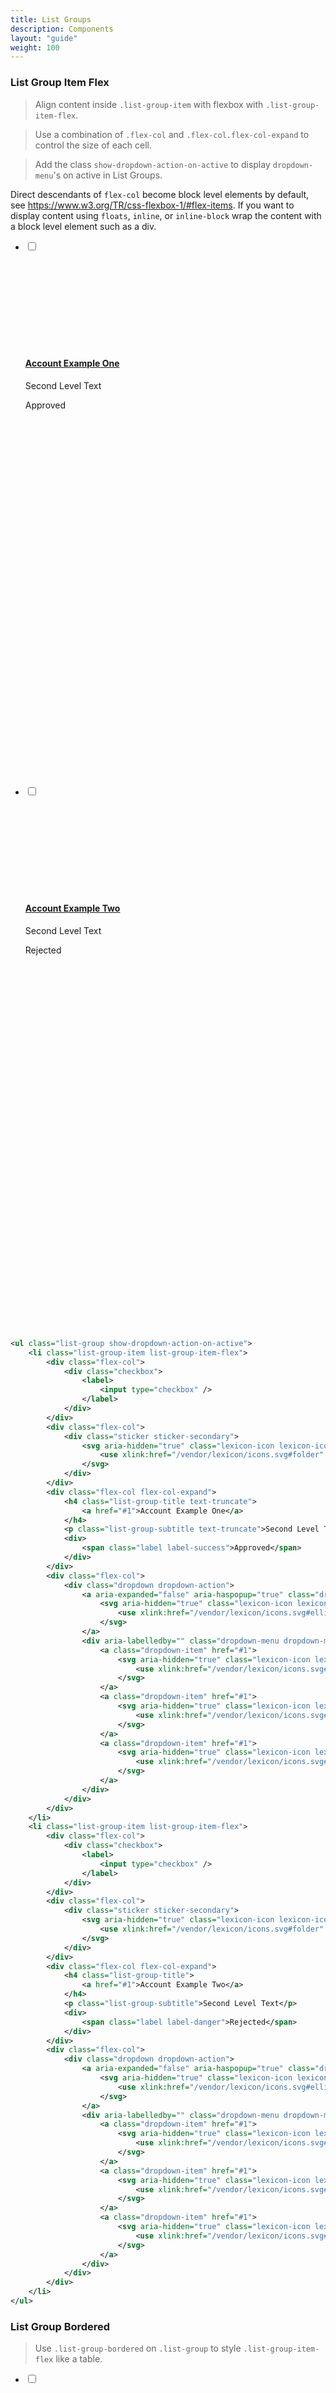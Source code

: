 ```yaml
---
title: List Groups
description: Components
layout: "guide"
weight: 100
---
```


<article id="1">

### List Group Item Flex

> Align content inside `.list-group-item` with flexbox with `.list-group-item-flex`.

> Use a combination of `.flex-col` and `.flex-col.flex-col-expand` to control the size of each cell.

> Add the class `show-dropdown-action-on-active` to display `dropdown-menu`'s on active in List Groups.

<div class="alert alert-warning">
	Direct descendants of <code>flex-col</code> become block level elements by default, see <a href="https://www.w3.org/TR/css-flexbox-1/#flex-items">https://www.w3.org/TR/css-flexbox-1/#flex-items</a>. If you want to display content using <code>floats</code>, <code>inline</code>, or <code>inline-block</code> wrap the content with a block level element such as a div.
</div>

<ul class="list-group show-dropdown-action-on-active">
	<li class="list-group-item list-group-item-flex">
		<div class="flex-col">
			<div class="checkbox">
				<label>
					<input type="checkbox" />
				</label>
			</div>
		</div>
		<div class="flex-col">
			<div class="sticker sticker-secondary">
				<svg aria-hidden="true" class="lexicon-icon lexicon-icon-folder">
					<use xlink:href="/vendor/lexicon/icons.svg#folder" />
				</svg>
			</div>
		</div>
		<div class="flex-col flex-col-expand">
			<h4 class="list-group-title text-truncate">
				<a href="#1">Account Example One</a>
			</h4>
			<p class="list-group-subtitle text-truncate">Second Level Text</p>
			<div>
				<span class="label label-success">Approved</span>
			</div>
		</div>
		<div class="flex-col">
			<div class="dropdown dropdown-action">
				<a aria-expanded="false" aria-haspopup="true" class="dropdown-toggle" data-toggle="dropdown" href="#1" id="dropdownAction1" role="button">
					<svg aria-hidden="true" class="lexicon-icon lexicon-icon-ellipsis-v">
						<use xlink:href="/vendor/lexicon/icons.svg#ellipsis-v" />
					</svg>
				</a>
				<div aria-labelledby="" class="dropdown-menu dropdown-menu-horizontal dropdown-menu-left-side-middle dropdown-menu-unstyled">
					<a class="dropdown-item" href="#1">
						<svg aria-hidden="true" class="lexicon-icon lexicon-icon-trash">
							<use xlink:href="/vendor/lexicon/icons.svg#trash" />
						</svg>
					</a>
					<a class="dropdown-item" href="#1">
						<svg aria-hidden="true" class="lexicon-icon lexicon-icon-download">
							<use xlink:href="/vendor/lexicon/icons.svg#download" />
						</svg>
					</a>
					<a class="dropdown-item" href="#1">
						<svg aria-hidden="true" class="lexicon-icon lexicon-icon-info-circle-open">
							<use xlink:href="/vendor/lexicon/icons.svg#info-circle-open" />
						</svg>
					</a>
				</div>
			</div>
		</div>
	</li>
	<li class="list-group-item list-group-item-flex">
		<div class="flex-col">
			<div class="checkbox">
				<label>
					<input type="checkbox" />
				</label>
			</div>
		</div>
		<div class="flex-col">
			<div class="sticker sticker-secondary">
				<svg aria-hidden="true" class="lexicon-icon lexicon-icon-folder">
					<use xlink:href="/vendor/lexicon/icons.svg#folder" />
				</svg>
			</div>
		</div>
		<div class="flex-col flex-col-expand">
			<h4 class="list-group-title">
				<a href="#1">Account Example Two</a>
			</h4>
			<p class="list-group-subtitle">Second Level Text</p>
			<div>
				<span class="label label-danger">Rejected</span>
			</div>
		</div>
		<div class="flex-col">
			<div class="dropdown dropdown-action">
				<a aria-expanded="false" aria-haspopup="true" class="dropdown-toggle" data-toggle="dropdown" href="#1" id="dropdownAction1" role="button">
					<svg aria-hidden="true" class="lexicon-icon lexicon-icon-ellipsis-v">
						<use xlink:href="/vendor/lexicon/icons.svg#ellipsis-v" />
					</svg>
				</a>
				<div aria-labelledby="" class="dropdown-menu dropdown-menu-horizontal dropdown-menu-left-side-middle dropdown-menu-unstyled">
					<a class="dropdown-item" href="#1">
						<svg aria-hidden="true" class="lexicon-icon lexicon-icon-trash">
							<use xlink:href="/vendor/lexicon/icons.svg#trash" />
						</svg>
					</a>
					<a class="dropdown-item" href="#1">
						<svg aria-hidden="true" class="lexicon-icon lexicon-icon-download">
							<use xlink:href="/vendor/lexicon/icons.svg#download" />
						</svg>
					</a>
					<a class="dropdown-item" href="#1">
						<svg aria-hidden="true" class="lexicon-icon lexicon-icon-info-circle-open">
							<use xlink:href="/vendor/lexicon/icons.svg#info-circle-open" />
						</svg>
					</a>
				</div>
			</div>
		</div>
	</li>
</ul>

```xml
<ul class="list-group show-dropdown-action-on-active">
	<li class="list-group-item list-group-item-flex">
		<div class="flex-col">
			<div class="checkbox">
				<label>
					<input type="checkbox" />
				</label>
			</div>
		</div>
		<div class="flex-col">
			<div class="sticker sticker-secondary">
				<svg aria-hidden="true" class="lexicon-icon lexicon-icon-folder">
					<use xlink:href="/vendor/lexicon/icons.svg#folder" />
				</svg>
			</div>
		</div>
		<div class="flex-col flex-col-expand">
			<h4 class="list-group-title text-truncate">
				<a href="#1">Account Example One</a>
			</h4>
			<p class="list-group-subtitle text-truncate">Second Level Text</p>
			<div>
				<span class="label label-success">Approved</span>
			</div>
		</div>
		<div class="flex-col">
			<div class="dropdown dropdown-action">
				<a aria-expanded="false" aria-haspopup="true" class="dropdown-toggle" data-toggle="dropdown" href="#1" id="dropdownAction1" role="button">
					<svg aria-hidden="true" class="lexicon-icon lexicon-icon-ellipsis-v">
						<use xlink:href="/vendor/lexicon/icons.svg#ellipsis-v" />
					</svg>
				</a>
				<div aria-labelledby="" class="dropdown-menu dropdown-menu-horizontal dropdown-menu-left-side-middle dropdown-menu-unstyled">
					<a class="dropdown-item" href="#1">
						<svg aria-hidden="true" class="lexicon-icon lexicon-icon-trash">
							<use xlink:href="/vendor/lexicon/icons.svg#trash" />
						</svg>
					</a>
					<a class="dropdown-item" href="#1">
						<svg aria-hidden="true" class="lexicon-icon lexicon-icon-download">
							<use xlink:href="/vendor/lexicon/icons.svg#download" />
						</svg>
					</a>
					<a class="dropdown-item" href="#1">
						<svg aria-hidden="true" class="lexicon-icon lexicon-icon-info-circle-open">
							<use xlink:href="/vendor/lexicon/icons.svg#info-circle-open" />
						</svg>
					</a>
				</div>
			</div>
		</div>
	</li>
	<li class="list-group-item list-group-item-flex">
		<div class="flex-col">
			<div class="checkbox">
				<label>
					<input type="checkbox" />
				</label>
			</div>
		</div>
		<div class="flex-col">
			<div class="sticker sticker-secondary">
				<svg aria-hidden="true" class="lexicon-icon lexicon-icon-folder">
					<use xlink:href="/vendor/lexicon/icons.svg#folder" />
				</svg>
			</div>
		</div>
		<div class="flex-col flex-col-expand">
			<h4 class="list-group-title">
				<a href="#1">Account Example Two</a>
			</h4>
			<p class="list-group-subtitle">Second Level Text</p>
			<div>
				<span class="label label-danger">Rejected</span>
			</div>
		</div>
		<div class="flex-col">
			<div class="dropdown dropdown-action">
				<a aria-expanded="false" aria-haspopup="true" class="dropdown-toggle" data-toggle="dropdown" href="#1" id="dropdownAction1" role="button">
					<svg aria-hidden="true" class="lexicon-icon lexicon-icon-ellipsis-v">
						<use xlink:href="/vendor/lexicon/icons.svg#ellipsis-v" />
					</svg>
				</a>
				<div aria-labelledby="" class="dropdown-menu dropdown-menu-horizontal dropdown-menu-left-side-middle dropdown-menu-unstyled">
					<a class="dropdown-item" href="#1">
						<svg aria-hidden="true" class="lexicon-icon lexicon-icon-trash">
							<use xlink:href="/vendor/lexicon/icons.svg#trash" />
						</svg>
					</a>
					<a class="dropdown-item" href="#1">
						<svg aria-hidden="true" class="lexicon-icon lexicon-icon-download">
							<use xlink:href="/vendor/lexicon/icons.svg#download" />
						</svg>
					</a>
					<a class="dropdown-item" href="#1">
						<svg aria-hidden="true" class="lexicon-icon lexicon-icon-info-circle-open">
							<use xlink:href="/vendor/lexicon/icons.svg#info-circle-open" />
						</svg>
					</a>
				</div>
			</div>
		</div>
	</li>
</ul>
```

</article>

<article id="2">

### List Group Bordered

> Use `.list-group-bordered` on `.list-group` to style `.list-group-item-flex` like a table.

<ul class="list-group list-group-bordered show-dropdown-action-on-active">
	<li class="list-group-item list-group-item-flex">
		<div class="flex-col">
			<div class="checkbox">
				<label>
					<input type="checkbox" />
				</label>
			</div>
		</div>
		<div class="flex-col">
			<div class="sticker sticker-secondary">
				<svg aria-hidden="true" class="lexicon-icon lexicon-icon-folder">
					<use xlink:href="/vendor/lexicon/icons.svg#folder" />
				</svg>
			</div>
		</div>
		<div class="flex-col flex-col-expand">
			<h4 class="list-group-title truncate-text">
				<a href="#1">Account Example One</a>
			</h4>
			<p class="list-group-subtitle truncate-text">Second Level Text</p>
			<div>
				<span class="label label-warning">Pending</span>
			</div>
		</div>
		<div class="flex-col">
			<div class="dropdown dropdown-action">
				<a aria-expanded="false" aria-haspopup="true" class="dropdown-toggle" data-toggle="dropdown" href="#1" id="dropdownAction1" role="button">
					<svg aria-hidden="true" class="lexicon-icon lexicon-icon-ellipsis-v">
						<use xlink:href="/vendor/lexicon/icons.svg#ellipsis-v" />
					</svg>
				</a>
				<div aria-labelledby="" class="dropdown-menu dropdown-menu-horizontal dropdown-menu-left-side-middle dropdown-menu-unstyled">
					<a class="dropdown-item" href="#1">
						<svg aria-hidden="true" class="lexicon-icon lexicon-icon-trash">
							<use xlink:href="/vendor/lexicon/icons.svg#trash" />
						</svg>
					</a>
					<a class="dropdown-item" href="#1">
						<svg aria-hidden="true" class="lexicon-icon lexicon-icon-download">
							<use xlink:href="/vendor/lexicon/icons.svg#download" />
						</svg>
					</a>
					<a class="dropdown-item" href="#1">
						<svg aria-hidden="true" class="lexicon-icon lexicon-icon-info-circle-open">
							<use xlink:href="/vendor/lexicon/icons.svg#info-circle-open" />
						</svg>
					</a>
				</div>
			</div>
		</div>
	</li>
	<li class="list-group-item list-group-item-flex">
		<div class="flex-col">
			<div class="checkbox">
				<label>
					<input type="checkbox" />
				</label>
			</div>
		</div>
		<div class="flex-col">
			<div class="sticker sticker-secondary">
				<svg aria-hidden="true" class="lexicon-icon lexicon-icon-folder">
					<use xlink:href="/vendor/lexicon/icons.svg#folder" />
				</svg>
			</div>
		</div>
		<div class="flex-col flex-col-expand">
			<h4 class="list-group-title">
				<a href="#1">Account Example Two</a>
			</h4>
			<p class="list-group-subtitle">Second Level Text</p>
			<div>
				<span class="label label-info">Info</span>
			</div>
		</div>
		<div class="flex-col">
			<div class="dropdown dropdown-action">
				<a aria-expanded="false" aria-haspopup="true" class="dropdown-toggle" data-toggle="dropdown" href="#1" id="dropdownAction1" role="button">
					<svg aria-hidden="true" class="lexicon-icon lexicon-icon-ellipsis-v">
						<use xlink:href="/vendor/lexicon/icons.svg#ellipsis-v" />
					</svg>
				</a>
				<div aria-labelledby="" class="dropdown-menu dropdown-menu-horizontal dropdown-menu-left-side-middle dropdown-menu-unstyled">
					<a class="dropdown-item" href="#1">
						<svg aria-hidden="true" class="lexicon-icon lexicon-icon-trash">
							<use xlink:href="/vendor/lexicon/icons.svg#trash" />
						</svg>
					</a>
					<a class="dropdown-item" href="#1">
						<svg aria-hidden="true" class="lexicon-icon lexicon-icon-download">
							<use xlink:href="/vendor/lexicon/icons.svg#download" />
						</svg>
					</a>
					<a class="dropdown-item" href="#1">
						<svg aria-hidden="true" class="lexicon-icon lexicon-icon-info-circle-open">
							<use xlink:href="/vendor/lexicon/icons.svg#info-circle-open" />
						</svg>
					</a>
				</div>
			</div>
		</div>
	</li>
</ul>

```xml
<ul class="list-group list-group-bordered show-dropdown-action-on-active">
	<li class="list-group-item list-group-item-flex">
		<div class="flex-col">
			<div class="checkbox">
				<label>
					<input type="checkbox" />
				</label>
			</div>
		</div>
		<div class="flex-col">
			<div class="sticker sticker-secondary">
				<svg aria-hidden="true" class="lexicon-icon lexicon-icon-folder">
					<use xlink:href="/vendor/lexicon/icons.svg#folder" />
				</svg>
			</div>
		</div>
		<div class="flex-col flex-col-expand">
			<h4 class="list-group-title truncate-text">
				<a href="#1">Account Example One</a>
			</h4>
			<p class="list-group-subtitle truncate-text">Second Level Text</p>
			<div>
				<span class="label label-warning">Pending</span>
			</div>
		</div>
		<div class="flex-col">
			<div class="dropdown dropdown-action">
				<a aria-expanded="false" aria-haspopup="true" class="dropdown-toggle" data-toggle="dropdown" href="#1" id="dropdownAction1" role="button">
					<svg aria-hidden="true" class="lexicon-icon lexicon-icon-ellipsis-v">
						<use xlink:href="/vendor/lexicon/icons.svg#ellipsis-v" />
					</svg>
				</a>
				<div aria-labelledby="" class="dropdown-menu dropdown-menu-horizontal dropdown-menu-left-side-middle dropdown-menu-unstyled">
					<a class="dropdown-item" href="#1">
						<svg aria-hidden="true" class="lexicon-icon lexicon-icon-trash">
							<use xlink:href="/vendor/lexicon/icons.svg#trash" />
						</svg>
					</a>
					<a class="dropdown-item" href="#1">
						<svg aria-hidden="true" class="lexicon-icon lexicon-icon-download">
							<use xlink:href="/vendor/lexicon/icons.svg#download" />
						</svg>
					</a>
					<a class="dropdown-item" href="#1">
						<svg aria-hidden="true" class="lexicon-icon lexicon-icon-info-circle-open">
							<use xlink:href="/vendor/lexicon/icons.svg#info-circle-open" />
						</svg>
					</a>
				</div>
			</div>
		</div>
	</li>
	<li class="list-group-item list-group-item-flex">
		<div class="flex-col">
			<div class="checkbox">
				<label>
					<input type="checkbox" />
				</label>
			</div>
		</div>
		<div class="flex-col">
			<div class="sticker sticker-secondary">
				<svg aria-hidden="true" class="lexicon-icon lexicon-icon-folder">
					<use xlink:href="/vendor/lexicon/icons.svg#folder" />
				</svg>
			</div>
		</div>
		<div class="flex-col flex-col-expand">
			<h4 class="list-group-title">
				<a href="#1">Account Example Two</a>
			</h4>
			<p class="list-group-subtitle">Second Level Text</p>
			<div>
				<span class="label label-info">Info</span>
			</div>
		</div>
		<div class="flex-col">
			<div class="dropdown dropdown-action">
				<a aria-expanded="false" aria-haspopup="true" class="dropdown-toggle" data-toggle="dropdown" href="#1" id="dropdownAction1" role="button">
					<svg aria-hidden="true" class="lexicon-icon lexicon-icon-ellipsis-v">
						<use xlink:href="/vendor/lexicon/icons.svg#ellipsis-v" />
					</svg>
				</a>
				<div aria-labelledby="" class="dropdown-menu dropdown-menu-horizontal dropdown-menu-left-side-middle dropdown-menu-unstyled">
					<a class="dropdown-item" href="#1">
						<svg aria-hidden="true" class="lexicon-icon lexicon-icon-trash">
							<use xlink:href="/vendor/lexicon/icons.svg#trash" />
						</svg>
					</a>
					<a class="dropdown-item" href="#1">
						<svg aria-hidden="true" class="lexicon-icon lexicon-icon-download">
							<use xlink:href="/vendor/lexicon/icons.svg#download" />
						</svg>
					</a>
					<a class="dropdown-item" href="#1">
						<svg aria-hidden="true" class="lexicon-icon lexicon-icon-info-circle-open">
							<use xlink:href="/vendor/lexicon/icons.svg#info-circle-open" />
						</svg>
					</a>
				</div>
			</div>
		</div>
	</li>
</ul>
```

</article>

<article id="3">

### List Group Header

<ul class="list-group show-dropdown-action-on-active">
	<li class="list-group-header">
		<h3 class="list-group-header-title">List Group Header 1</h3>
	</li>
	<li class="list-group-item">List Item 1</li>
	<li class="list-group-item">List Item 2</li>
	<li class="list-group-item">List Item 3</li>
	<li class="list-group-item">List Item 4</li>
	<li class="list-group-header">
		<h3 class="list-group-header-title">List Group Header 2</h3>
	</li>
	<li class="list-group-item list-group-item-flex">
		<div class="flex-col">
			<div class="checkbox">
				<label>
					<input type="checkbox" />
				</label>
			</div>
		</div>
		<div class="flex-col">
			<div class="sticker sticker-secondary">
				<svg aria-hidden="true" class="lexicon-icon lexicon-icon-folder">
					<use xlink:href="/vendor/lexicon/icons.svg#folder" />
				</svg>
			</div>
		</div>
		<div class="flex-col flex-col-expand">
			<h4 class="list-group-title text-truncate">
				<a href="#1">ReallySuperInsanelyJustIncrediblyLongAndTotallyNotPossibleWordButWeAreReallyTryingToCoverAllOurBasesHereJustInCaseSomeoneIsNutsAsPerUsual</a>
			</h4>
			<p class="list-group-subtitle text-truncate">Second Level Text</p>
			<div>
				<span class="label label-success">Approved</span>
			</div>
		</div>
		<div class="flex-col">
			<div class="dropdown dropdown-action">
				<a aria-expanded="false" aria-haspopup="true" class="dropdown-toggle" data-toggle="dropdown" href="#1" id="dropdownAction1" role="button">
					<svg aria-hidden="true" class="lexicon-icon lexicon-icon-ellipsis-v">
						<use xlink:href="/vendor/lexicon/icons.svg#ellipsis-v" />
					</svg>
				</a>
				<div aria-labelledby="" class="dropdown-menu dropdown-menu-horizontal dropdown-menu-left-side-middle dropdown-menu-unstyled">
					<a class="dropdown-item" href="#1">
						<svg aria-hidden="true" class="lexicon-icon lexicon-icon-trash">
							<use xlink:href="/vendor/lexicon/icons.svg#trash" />
						</svg>
					</a>
					<a class="dropdown-item" href="#1">
						<svg aria-hidden="true" class="lexicon-icon lexicon-icon-download">
							<use xlink:href="/vendor/lexicon/icons.svg#download" />
						</svg>
					</a>
					<a class="dropdown-item" href="#1">
						<svg aria-hidden="true" class="lexicon-icon lexicon-icon-info-circle-open">
							<use xlink:href="/vendor/lexicon/icons.svg#info-circle-open" />
						</svg>
					</a>
				</div>
			</div>
		</div>
	</li>
	<li class="list-group-item list-group-item-flex">
		<div class="flex-col">
			<div class="checkbox">
				<label>
					<input type="checkbox" />
				</label>
			</div>
		</div>
		<div class="flex-col">
			<div class="sticker sticker-secondary">
				<svg aria-hidden="true" class="lexicon-icon lexicon-icon-folder">
					<use xlink:href="/vendor/lexicon/icons.svg#folder" />
				</svg>
			</div>
		</div>
		<div class="flex-col flex-col-expand">
			<h4 class="list-group-title">
				<a href="#1">ReallySuperInsanelyJustIncrediblyLongAndTotallyNotPossibleWordButWeAreReallyTryingToCoverAllOurBasesHereJustInCaseSomeoneIsNutsAsPerUsual.</a>
			</h4>
			<p class="list-group-subtitle">Second Level Text</p>
			<div>
				<span class="label label-success">Approved</span>
			</div>
		</div>
		<div class="flex-col">
			<div class="dropdown dropdown-action">
				<a aria-expanded="false" aria-haspopup="true" class="dropdown-toggle" data-toggle="dropdown" href="#1" id="dropdownAction1" role="button">
					<svg aria-hidden="true" class="lexicon-icon lexicon-icon-ellipsis-v">
						<use xlink:href="/vendor/lexicon/icons.svg#ellipsis-v" />
					</svg>
				</a>
				<div aria-labelledby="" class="dropdown-menu dropdown-menu-horizontal dropdown-menu-left-side-middle dropdown-menu-unstyled">
					<a class="dropdown-item" href="#1">
						<svg aria-hidden="true" class="lexicon-icon lexicon-icon-trash">
							<use xlink:href="/vendor/lexicon/icons.svg#trash" />
						</svg>
					</a>
					<a class="dropdown-item" href="#1">
						<svg aria-hidden="true" class="lexicon-icon lexicon-icon-download">
							<use xlink:href="/vendor/lexicon/icons.svg#download" />
						</svg>
					</a>
					<a class="dropdown-item" href="#1">
						<svg aria-hidden="true" class="lexicon-icon lexicon-icon-info-circle-open">
							<use xlink:href="/vendor/lexicon/icons.svg#info-circle-open" />
						</svg>
					</a>
				</div>
			</div>
		</div>
	</li>
</ul>

```xml
<ul class="list-group show-dropdown-action-on-active">
	<li class="list-group-header">
		<h3 class="list-group-header-title">List Group Header 1</h3>
	</li>
	<li class="list-group-item">List Item 1</li>
	<li class="list-group-item">List Item 2</li>
	<li class="list-group-item">List Item 3</li>
	<li class="list-group-item">List Item 4</li>
	<li class="list-group-header">
		<h3 class="list-group-header-title">List Group Header 2</h3>
	</li>
	<li class="list-group-item list-group-item-flex">
		<div class="flex-col">
			<div class="checkbox">
				<label>
					<input type="checkbox" />
				</label>
			</div>
		</div>
		<div class="flex-col">
			<div class="sticker sticker-secondary">
				<svg aria-hidden="true" class="lexicon-icon lexicon-icon-folder">
					<use xlink:href="/vendor/lexicon/icons.svg#folder" />
				</svg>
			</div>
		</div>
		<div class="flex-col flex-col-expand">
			<h4 class="list-group-title text-truncate">
				<a href="#1">ReallySuperInsanelyJustIncrediblyLongAndTotallyNotPossibleWordButWeAreReallyTryingToCoverAllOurBasesHereJustInCaseSomeoneIsNutsAsPerUsual</a>
			</h4>
			<p class="list-group-subtitle text-truncate">Second Level Text</p>
			<div>
				<span class="label label-success">Approved</span>
			</div>
		</div>
		<div class="flex-col">
			<div class="dropdown dropdown-action">
				<a aria-expanded="false" aria-haspopup="true" class="dropdown-toggle" data-toggle="dropdown" href="#1" id="dropdownAction1" role="button">
					<svg aria-hidden="true" class="lexicon-icon lexicon-icon-ellipsis-v">
						<use xlink:href="/vendor/lexicon/icons.svg#ellipsis-v" />
					</svg>
				</a>
				<div aria-labelledby="" class="dropdown-menu dropdown-menu-horizontal dropdown-menu-left-side-middle dropdown-menu-unstyled">
					<a class="dropdown-item" href="#1">
						<svg aria-hidden="true" class="lexicon-icon lexicon-icon-trash">
							<use xlink:href="/vendor/lexicon/icons.svg#trash" />
						</svg>
					</a>
					<a class="dropdown-item" href="#1">
						<svg aria-hidden="true" class="lexicon-icon lexicon-icon-download">
							<use xlink:href="/vendor/lexicon/icons.svg#download" />
						</svg>
					</a>
					<a class="dropdown-item" href="#1">
						<svg aria-hidden="true" class="lexicon-icon lexicon-icon-info-circle-open">
							<use xlink:href="/vendor/lexicon/icons.svg#info-circle-open" />
						</svg>
					</a>
				</div>
			</div>
		</div>
	</li>
	<li class="list-group-item list-group-item-flex">
		<div class="flex-col">
			<div class="checkbox">
				<label>
					<input type="checkbox" />
				</label>
			</div>
		</div>
		<div class="flex-col">
			<div class="sticker sticker-secondary">
				<svg aria-hidden="true" class="lexicon-icon lexicon-icon-folder">
					<use xlink:href="/vendor/lexicon/icons.svg#folder" />
				</svg>
			</div>
		</div>
		<div class="flex-col flex-col-expand">
			<h4 class="list-group-title">
				<a href="#1">ReallySuperInsanelyJustIncrediblyLongAndTotallyNotPossibleWordButWeAreReallyTryingToCoverAllOurBasesHereJustInCaseSomeoneIsNutsAsPerUsual.</a>
			</h4>
			<p class="list-group-subtitle">Second Level Text</p>
			<div>
				<span class="label label-success">Approved</span>
			</div>
		</div>
		<div class="flex-col">
			<div class="dropdown dropdown-action">
				<a aria-expanded="false" aria-haspopup="true" class="dropdown-toggle" data-toggle="dropdown" href="#1" id="dropdownAction1" role="button">
					<svg aria-hidden="true" class="lexicon-icon lexicon-icon-ellipsis-v">
						<use xlink:href="/vendor/lexicon/icons.svg#ellipsis-v" />
					</svg>
				</a>
				<div aria-labelledby="" class="dropdown-menu dropdown-menu-horizontal dropdown-menu-left-side-middle dropdown-menu-unstyled">
					<a class="dropdown-item" href="#1">
						<svg aria-hidden="true" class="lexicon-icon lexicon-icon-trash">
							<use xlink:href="/vendor/lexicon/icons.svg#trash" />
						</svg>
					</a>
					<a class="dropdown-item" href="#1">
						<svg aria-hidden="true" class="lexicon-icon lexicon-icon-download">
							<use xlink:href="/vendor/lexicon/icons.svg#download" />
						</svg>
					</a>
					<a class="dropdown-item" href="#1">
						<svg aria-hidden="true" class="lexicon-icon lexicon-icon-info-circle-open">
							<use xlink:href="/vendor/lexicon/icons.svg#info-circle-open" />
						</svg>
					</a>
				</div>
			</div>
		</div>
	</li>
</ul>
```

</article>

<article id="4">

### List Group Unstyled

> Use `.list-group-unstyled` on `.list-group` to remove default styles.

<ul class="list-group list-group-unstyled">
	<li class="list-group-header">
		<h3 class="list-group-header-title">List Group Header 1</h3>
	</li>
	<li class="list-group-item">List Item 1</li>
	<li class="list-group-item list-group-item-flex">
		<div class="flex-col flex-col-expand">
			<div class="h5">Larry Bird the best power forward in Celtic's history.</div>
			<div class="h6"><a class="list-group-link" href="#1">Monica Bellucci</a></div>
			<div class="h6">
				<span>5 Folders</span>
				<span>4 Entries</span>
			</div>
		</div>
		<div class="flex-col">
			<div class="dropdown dropdown-action">
				<a aria-expanded="false" aria-haspopup="true" class="dropdown-toggle" data-toggle="dropdown" href="#1" id="dropdownAction1" role="button">
					<svg aria-hidden="true" class="lexicon-icon lexicon-icon-ellipsis-v">
						<use xlink:href="/vendor/lexicon/icons.svg#ellipsis-v" />
					</svg>
				</a>
				<div aria-labelledby="" class="dropdown-menu dropdown-menu-horizontal dropdown-menu-left-side-middle">
					<a class="dropdown-item" href="#1">
						<svg aria-hidden="true" class="lexicon-icon lexicon-icon-trash">
							<use xlink:href="/vendor/lexicon/icons.svg#trash" />
						</svg>
					</a>
					<a class="dropdown-item" href="#1">
						<svg aria-hidden="true" class="lexicon-icon lexicon-icon-download">
							<use xlink:href="/vendor/lexicon/icons.svg#download" />
						</svg>
					</a>
					<a class="dropdown-item" href="#1">
						<svg aria-hidden="true" class="lexicon-icon lexicon-icon-info-circle-open">
							<use xlink:href="/vendor/lexicon/icons.svg#info-circle-open" />
						</svg>
					</a>
				</div>
			</div>
		</div>
	</li>
	<li class="list-group-header">
		<h3 class="list-group-header-title">List Group Header 2</h3>
	</li>
	<li class="list-group-item list-group-item-flex">
		<div class="flex-col flex-col-expand">
			<div class="h5">Karl Malone the best power forward in Jazz history.</div>
			<div class="h6"><a class="list-group-link" href="#1">Monica Bellucci</a></div>
			<div class="h6">
				<span>5 Folders</span>
				<span>4 Entries</span>
			</div>
		</div>
		<div class="flex-col">
			<div class="dropdown dropdown-action">
				<a aria-expanded="false" aria-haspopup="true" class="dropdown-toggle" data-toggle="dropdown" href="#1" id="dropdownAction1" role="button">
					<svg aria-hidden="true" class="lexicon-icon lexicon-icon-ellipsis-v">
						<use xlink:href="/vendor/lexicon/icons.svg#ellipsis-v" />
					</svg>
				</a>
				<div aria-labelledby="" class="dropdown-menu dropdown-menu-horizontal dropdown-menu-left-side-middle">
					<a class="dropdown-item" href="#1">
						<svg aria-hidden="true" class="lexicon-icon lexicon-icon-trash">
							<use xlink:href="/vendor/lexicon/icons.svg#trash" />
						</svg>
					</a>
					<a class="dropdown-item" href="#1">
						<svg aria-hidden="true" class="lexicon-icon lexicon-icon-download">
							<use xlink:href="/vendor/lexicon/icons.svg#download" />
						</svg>
					</a>
					<a class="dropdown-item" href="#1">
						<svg aria-hidden="true" class="lexicon-icon lexicon-icon-info-circle-open">
							<use xlink:href="/vendor/lexicon/icons.svg#info-circle-open" />
						</svg>
					</a>
				</div>
			</div>
		</div>
	</li>
</ul>

```xml
<ul class="list-group list-group-unstyled">
	<li class="list-group-header">
		<h3 class="list-group-header-title">List Group Header 1</h3>
	</li>
	<li class="list-group-item">List Item 1</li>
	<li class="list-group-item list-group-item-flex">
		<div class="flex-col flex-col-expand">
			<div class="h5">Larry Bird the best power forward in Celtic's history.</div>
			<div class="h6"><a class="list-group-link" href="#1">Monica Bellucci</a></div>
			<div class="h6">
				<span>5 Folders</span>
				<span>4 Entries</span>
			</div>
		</div>
		<div class="flex-col">
			<div class="dropdown dropdown-action">
				<a aria-expanded="false" aria-haspopup="true" class="dropdown-toggle" data-toggle="dropdown" href="#1" id="dropdownAction1" role="button">
					<svg aria-hidden="true" class="lexicon-icon lexicon-icon-ellipsis-v">
						<use xlink:href="/vendor/lexicon/icons.svg#ellipsis-v" />
					</svg>
				</a>
				<div aria-labelledby="" class="dropdown-menu dropdown-menu-horizontal dropdown-menu-left-side-middle">
					<a class="dropdown-item" href="#1">
						<svg aria-hidden="true" class="lexicon-icon lexicon-icon-trash">
							<use xlink:href="/vendor/lexicon/icons.svg#trash" />
						</svg>
					</a>
					<a class="dropdown-item" href="#1">
						<svg aria-hidden="true" class="lexicon-icon lexicon-icon-download">
							<use xlink:href="/vendor/lexicon/icons.svg#download" />
						</svg>
					</a>
					<a class="dropdown-item" href="#1">
						<svg aria-hidden="true" class="lexicon-icon lexicon-icon-info-circle-open">
							<use xlink:href="/vendor/lexicon/icons.svg#info-circle-open" />
						</svg>
					</a>
				</div>
			</div>
		</div>
	</li>
	<li class="list-group-header">
		<h3 class="list-group-header-title">List Group Header 2</h3>
	</li>
	<li class="list-group-item list-group-item-flex">
		<div class="flex-col flex-col-expand">
			<div class="h5">Karl Malone the best power forward in Jazz history.</div>
			<div class="h6"><a class="list-group-link" href="#1">Monica Bellucci</a></div>
			<div class="h6">
				<span>5 Folders</span>
				<span>4 Entries</span>
			</div>
		</div>
		<div class="flex-col">
			<div class="dropdown dropdown-action">
				<a aria-expanded="false" aria-haspopup="true" class="dropdown-toggle" data-toggle="dropdown" href="#1" id="dropdownAction1" role="button">
					<svg aria-hidden="true" class="lexicon-icon lexicon-icon-ellipsis-v">
						<use xlink:href="/vendor/lexicon/icons.svg#ellipsis-v" />
					</svg>
				</a>
				<div aria-labelledby="" class="dropdown-menu dropdown-menu-horizontal dropdown-menu-left-side-middle">
					<a class="dropdown-item" href="#1">
						<svg aria-hidden="true" class="lexicon-icon lexicon-icon-trash">
							<use xlink:href="/vendor/lexicon/icons.svg#trash" />
						</svg>
					</a>
					<a class="dropdown-item" href="#1">
						<svg aria-hidden="true" class="lexicon-icon lexicon-icon-download">
							<use xlink:href="/vendor/lexicon/icons.svg#download" />
						</svg>
					</a>
					<a class="dropdown-item" href="#1">
						<svg aria-hidden="true" class="lexicon-icon lexicon-icon-info-circle-open">
							<use xlink:href="/vendor/lexicon/icons.svg#info-circle-open" />
						</svg>
					</a>
				</div>
			</div>
		</div>
	</li>
</ul>
```

</article>

<article id="5">

### List Group with Links and Buttons

<div class="list-group">
	<a class="list-group-item list-group-item-action" href="#1">List Item 1</a>
	<a class="list-group-item list-group-item-action" href="#1">List Item 2</a>
	<button class="list-group-item list-group-item-action" type="button">List Item 3</button>
	<a class="list-group-item list-group-item-action" href="#1">List Item 4</a>
</div>

```xml
<div class="list-group">
	<a class="list-group-item list-group-item-action" href="#1">List Item 1</a>
	<a class="list-group-item list-group-item-action" href="#1">List Item 2</a>
	<button class="list-group-item list-group-item-action" type="button">List Item 3</button>
	<a class="list-group-item list-group-item-action" href="#1">List Item 4</a>
</div>
```

</article>

<article id="6">

### Contextual List Group

<ul class="list-group">
	<li class="list-group-item">List Item Normal</li>
	<li class="list-group-item list-group-item-success">List Item Success</li>
	<li class="list-group-item list-group-item-info">List Item Info</li>
	<li class="list-group-item list-group-item-warning">List Item Warning</li>
	<li class="list-group-item list-group-item-danger">List Item Danger</li>
	<li class="list-group-item list-group-item-light">List Item Light</li>
	<li class="list-group-item list-group-item-dark">List Item Dark</li>
</ul>

```xml
<ul class="list-group">
	<li class="list-group-item">List Item Normal</li>
	<li class="list-group-item list-group-item-success">List Item Success</li>
	<li class="list-group-item list-group-item-info">List Item Info</li>
	<li class="list-group-item list-group-item-warning">List Item Warning</li>
	<li class="list-group-item list-group-item-danger">List Item Danger</li>
	<li class="list-group-item list-group-item-light">List Item Light</li>
	<li class="list-group-item list-group-item-dark">List Item Dark</li>
</ul>
```

</article>

<article id="7">

### Linked Contextual List Groups

<div class="row">
	<div class="col-sm-6">
		<div class="list-group">
			<a class="list-group-item list-group-item-action" href="#1">List Item Action Normal</a>
			<a class="list-group-item list-group-item-action list-group-item-success" href="#1">List Item Action Success</a>
			<a class="list-group-item list-group-item-action list-group-item-info" href="#1">List Item Action Info</a>
			<a class="list-group-item list-group-item-action list-group-item-warning" href="#1">List Item Action Warning</a>
			<a class="list-group-item list-group-item-action list-group-item-danger" href="#1">List Item Action Danger</a>
			<a class="list-group-item list-group-item-action list-group-item-light" href="#1">List Item Action Light</a>
			<a class="list-group-item list-group-item-action list-group-item-dark" href="#1">List Item Action Dark</a>
		</div>
	</div>
	<div class="col-sm-6">
		<div class="list-group">
			<a class="active list-group-item list-group-item-action" href="#1">List Item Action Normal Active</a>
			<a class="active list-group-item list-group-item-action list-group-item-success" href="#1">List Item Action Success Active</a>
			<a class="active list-group-item list-group-item-action list-group-item-info" href="#1">List Item Action Info Active</a>
			<a class="active list-group-item list-group-item-action list-group-item-warning" href="#1">List Item Action Warning Active</a>
			<a class="active list-group-item list-group-item-action list-group-item-danger" href="#1">List Item Action Danger Active</a>
			<a class="active list-group-item list-group-item-action list-group-item-light" href="#1">List Item Action Light Active</a>
			<a class="active list-group-item list-group-item-action list-group-item-dark" href="#1">List Item Action Dark Active</a>
		</div>
	</div>
</div>

```xml
<div class="list-group">
	<a class="list-group-item list-group-item-action" href="#1">List Item Action Normal</a>
	<a class="list-group-item list-group-item-action list-group-item-success" href="#1">List Item Action Success</a>
	<a class="list-group-item list-group-item-action list-group-item-info" href="#1">List Item Action Info</a>
	<a class="list-group-item list-group-item-action list-group-item-warning" href="#1">List Item Action Warning</a>
	<a class="list-group-item list-group-item-action list-group-item-danger" href="#1">List Item Action Danger</a>
	<a class="list-group-item list-group-item-action list-group-item-light" href="#1">List Item Action Light</a>
	<a class="list-group-item list-group-item-action list-group-item-dark" href="#1">List Item Action Dark</a>
</div>

<div class="list-group">
	<a class="active list-group-item list-group-item-action" href="#1">List Item Action Normal Active</a>
	<a class="active list-group-item list-group-item-action list-group-item-success" href="#1">List Item Action Success Active</a>
	<a class="active list-group-item list-group-item-action list-group-item-info" href="#1">List Item Action Info Active</a>
	<a class="active list-group-item list-group-item-action list-group-item-warning" href="#1">List Item Action Warning Active</a>
	<a class="active list-group-item list-group-item-action list-group-item-danger" href="#1">List Item Action Danger Active</a>
	<a class="active list-group-item list-group-item-action list-group-item-light" href="#1">List Item Action Light Active</a>
	<a class="active list-group-item list-group-item-action list-group-item-dark" href="#1">List Item Action Dark Active</a>
</div>
```

<script>
{literal}
var onClick = function(node) {
    console.log('clicked');
    $(node).closest('.list-group-item').toggleClass('active');
};
{/literal}
</script>

</article>